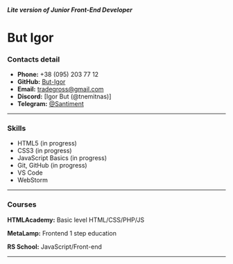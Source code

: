 ##### Lite version of Junior Front-End Developer

# But Igor

### Contacts detail

- **Phone:** +38 (095) 203 77 12
- **GitHub:** [But-Igor](https://github.com/tnemitnas/)
- **Email:** tradegross@gmail.com
- **Discord:** [Igor But (@tnemitnas)]
- **Telegram:** [@Santiment](https://t.me/santiment)

---

### Skills

- HTML5 (in progress)
- CSS3 (in progress)
- JavaScript Basics (in progress)
- Git, GitHub (in progress)
- VS Code
- WebStorm

---

### Courses

**HTMLAcademy:** Basic level HTML/CSS/PHP/JS

**MetaLamp:** Frontend 1 step education

**RS School:** JavaScript/Front-end

---
